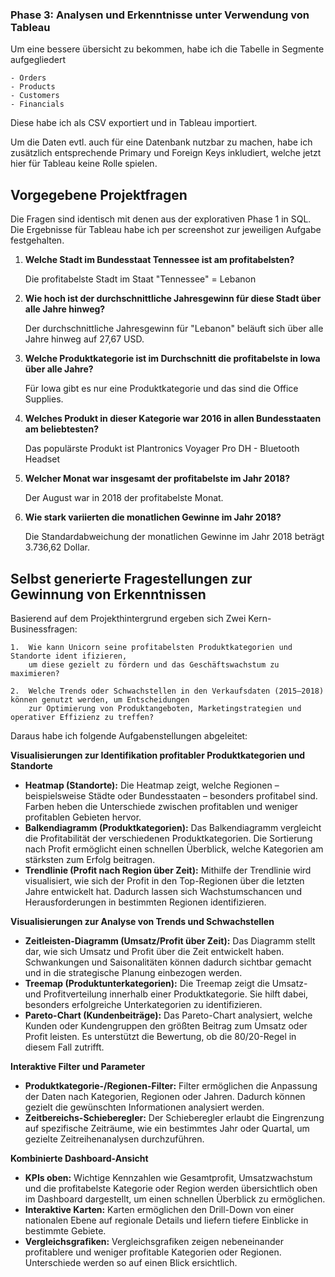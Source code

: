 ### Phase 3: Analysen und Erkenntnisse unter Verwendung von Tableau

Um eine bessere übersicht zu bekommen, habe ich die Tabelle in Segmente aufgegliedert

    - Orders
    - Products
    - Customers
    - Financials

Diese habe ich als CSV exportiert und in Tableau importiert.

Um die Daten evtl. auch für eine Datenbank nutzbar zu machen, habe ich zusätzlich entsprechende
Primary und Foreign Keys inkludiert, welche jetzt hier für Tableau keine Rolle spielen.

## Vorgegebene Projektfragen

Die Fragen sind identisch mit denen aus der explorativen Phase 1 in SQL. Die Ergebnisse für
Tableau habe ich per screenshot zur jeweiligen Aufgabe festgehalten.

1. **Welche Stadt im Bundesstaat Tennessee ist am profitabelsten?**

    Die profitabelste Stadt im Staat "Tennessee" = Lebanon

2. **Wie hoch ist der durchschnittliche Jahresgewinn für diese Stadt über alle Jahre hinweg?**

    Der durchschnittliche Jahresgewinn für "Lebanon" beläuft sich über alle Jahre hinweg 
    auf 27,67 USD.  

3. **Welche Produktkategorie ist im Durchschnitt die profitabelste in Iowa über alle Jahre?**

    Für Iowa gibt es nur eine Produktkategorie und das sind die Office Supplies.

4. **Welches Produkt in dieser Kategorie war 2016 in allen Bundesstaaten am beliebtesten?**

    Das populärste Produkt ist Plantronics Voyager Pro DH - Bluetooth Headset

5. **Welcher Monat war insgesamt der profitabelste im Jahr 2018?**

    Der August war in 2018 der profitabelste Monat.

6. **Wie stark variierten die monatlichen Gewinne im Jahr 2018?**
    
    Die Standardabweichung der monatlichen Gewinne im Jahr 2018 beträgt 3.736,62 Dollar.

## Selbst generierte Fragestellungen zur Gewinnung von Erkenntnissen

Basierend auf dem Projekthintergrund ergeben sich  Zwei Kern-Businessfragen:

    1.  Wie kann Unicorn seine profitabelsten Produktkategorien und Standorte ident ifizieren, 
        um diese gezielt zu fördern und das Geschäftswachstum zu maximieren?

    2.  Welche Trends oder Schwachstellen in den Verkaufsdaten (2015–2018) können genutzt werden, um Entscheidungen 
        zur Optimierung von Produktangeboten, Marketingstrategien und operativer Effizienz zu treffen?

Daraus habe ich folgende Aufgabenstellungen abgeleitet:

**Visualisierungen zur Identifikation profitabler Produktkategorien und Standorte**

- **Heatmap (Standorte):** Die Heatmap zeigt, welche Regionen – beispielsweise Städte oder Bundesstaaten – besonders 
    profitabel sind. Farben heben die Unterschiede zwischen profitablen und weniger profitablen Gebieten hervor.  
- **Balkendiagramm (Produktkategorien):** Das Balkendiagramm vergleicht die Profitabilität der verschiedenen Produktkategorien. 
    Die Sortierung nach Profit ermöglicht einen schnellen Überblick, welche Kategorien am stärksten zum Erfolg beitragen.  
- **Trendlinie (Profit nach Region über Zeit):** Mithilfe der Trendlinie wird visualisiert, wie sich der Profit in den 
    Top-Regionen über die letzten Jahre entwickelt hat. Dadurch lassen sich Wachstumschancen und Herausforderungen in bestimmten Regionen identifizieren.  

**Visualisierungen zur Analyse von Trends und Schwachstellen**

- **Zeitleisten-Diagramm (Umsatz/Profit über Zeit):** Das Diagramm stellt dar, wie sich Umsatz und Profit über die Zeit 
    entwickelt haben. Schwankungen und Saisonalitäten können dadurch sichtbar gemacht und in die strategische Planung einbezogen werden.  
- **Treemap (Produktunterkategorien):** Die Treemap zeigt die Umsatz- und Profitverteilung innerhalb einer Produktkategorie. 
    Sie hilft dabei, besonders erfolgreiche Unterkategorien zu identifizieren.  
- **Pareto-Chart (Kundenbeiträge):** Das Pareto-Chart analysiert, welche Kunden oder Kundengruppen den größten Beitrag zum 
    Umsatz oder Profit leisten. Es unterstützt die Bewertung, ob die 80/20-Regel in diesem Fall zutrifft.  

**Interaktive Filter und Parameter**

- **Produktkategorie-/Regionen-Filter:** Filter ermöglichen die Anpassung der Daten nach Kategorien, Regionen oder Jahren. 
    Dadurch können gezielt die gewünschten Informationen analysiert werden.  
- **Zeitbereichs-Schieberegler:** Der Schieberegler erlaubt die Eingrenzung auf spezifische Zeiträume, wie ein bestimmtes 
    Jahr oder Quartal, um gezielte Zeitreihenanalysen durchzuführen.  

**Kombinierte Dashboard-Ansicht**

- **KPIs oben:** Wichtige Kennzahlen wie Gesamtprofit, Umsatzwachstum und die profitabelste Kategorie oder Region werden übersichtlich 
    oben im Dashboard dargestellt, um einen schnellen Überblick zu ermöglichen.  
- **Interaktive Karten:** Karten ermöglichen den Drill-Down von einer nationalen Ebene auf regionale Details und liefern tiefere 
    Einblicke in bestimmte Gebiete.  
- **Vergleichsgrafiken:** Vergleichsgrafiken zeigen nebeneinander profitablere und weniger profitable Kategorien oder Regionen. 
    Unterschiede werden so auf einen Blick ersichtlich.  